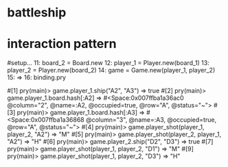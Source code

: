 # battleship
# interaction pattern

#setup...
  11: board_2 = Board.new
  12: player_1 = Player.new(board_1)
  13: player_2 = Player.new(board_2)
  14: game = Game.new(player_1, player_2)
  15:
=> 16: binding.pry

#[1] pry(main)> game.player_1.ship("A2", "A3")
=> true
#[2] pry(main)> game.player_1.board.hash[:A2]
=> #<Space:0x007ffba1a36ac0 @column="2", @name=:A2, @occupied=true, @row="A", @status="~">
#[3] pry(main)> game.player_1.board.hash[:A3]
=> #<Space:0x007ffba1a36868 @column="3", @name=:A3, @occupied=true, @row="A", @status="~">
#[4] pry(main)> game.player_shot(player_1, player_2, "A2")
=> "M"
#[5] pry(main)> game.player_shot(player_2, player_1, "A2")
=> "H"
#[6] pry(main)> game.player_2.ship("D2", "D3")
=> true
#[7] pry(main)> game.player_shot(player_1, player_2, "D1")
=> "M"
#[9] pry(main)> game.player_shot(player_1, player_2, "D3")
=> "H"

